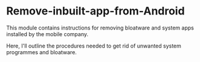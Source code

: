 # Remove-inbuilt-app-from-Android
This module contains instructions for removing bloatware and system apps installed by the mobile company.


Here, I'll outline the procedures needed to get rid of unwanted system programmes and bloatware.
